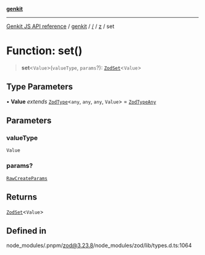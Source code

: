 [**genkit**](../../../README.md)

***

[Genkit JS API reference](../../../../README.md) / [genkit](../../../README.md) / [/](../../../README.md) / [z](../README.md) / set

# Function: set()

> **set**\<`Value`\>(`valueType`, `params`?): [`ZodSet`](../classes/ZodSet.md)\<`Value`\>

## Type Parameters

• **Value** *extends* [`ZodType`](../classes/ZodType.md)\<`any`, `any`, `any`, `Value`\> = [`ZodTypeAny`](../type-aliases/ZodTypeAny.md)

## Parameters

### valueType

`Value`

### params?

[`RawCreateParams`](../type-aliases/RawCreateParams.md)

## Returns

[`ZodSet`](../classes/ZodSet.md)\<`Value`\>

## Defined in

node\_modules/.pnpm/zod@3.23.8/node\_modules/zod/lib/types.d.ts:1064
